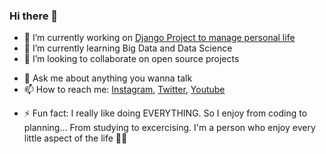### Hi there 👋

<!--
**MathiasMinacapilli/MathiasMinacapilli** is a ✨ _special_ ✨ repository because its `README.md` (this file) appears on your GitHub profile.

Here are some ideas to get you started:
-->
- 🔭 I’m currently working on [Django Project to manage personal life](http://mientornopersonal.com)
- 🌱 I’m currently learning Big Data and Data Science
- 👯 I’m looking to collaborate on open source projects
<!-- - 🤔 I’m looking for help with -->
- 💬 Ask me about anything you wanna talk
- 📫 How to reach me: [Instagram](https://www.instagram.com/mathiasminacapilli/?hl=es-la), [Twitter](https://twitter.com/mathminacapilli), [Youtube](https://www.youtube.com/channel/UCIjOefd2pOBRBoC2Oj9Ilyg)
<!-- - 😄 Pronouns: -->
- ⚡ Fun fact: I really like doing EVERYTHING. So I enjoy from coding to planning... From studying to excercising. I'm a person who enjoy every little aspect of the life 🕺🏻
